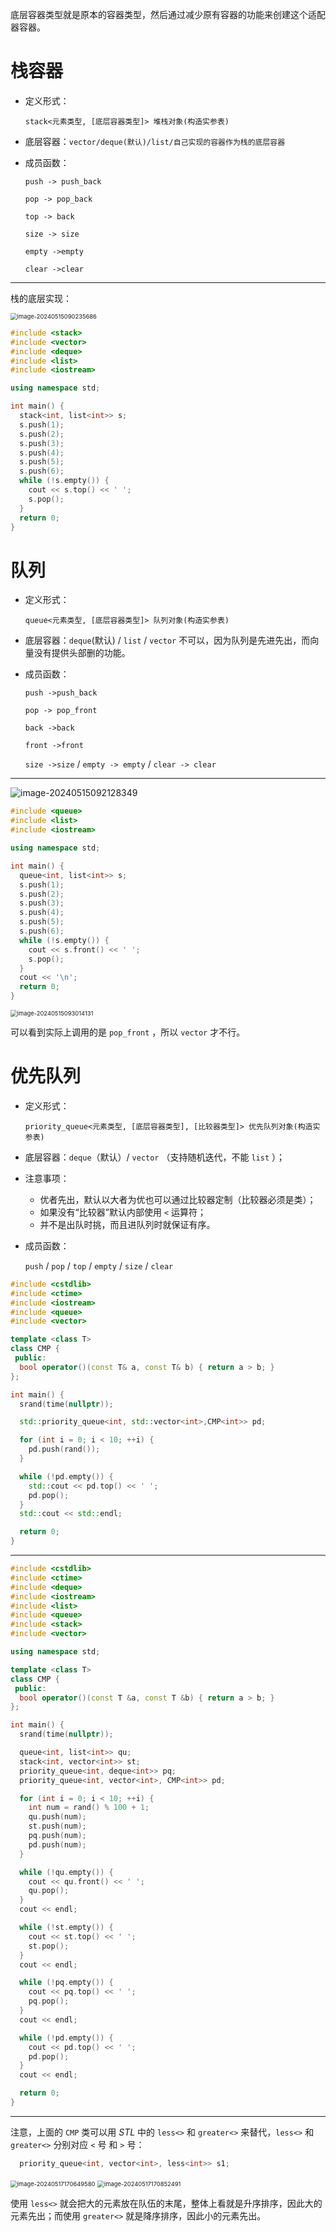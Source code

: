 底层容器类型就是原本的容器类型，然后通过减少原有容器的功能来创建这个适配器容器。

# 栈容器

- 定义形式：

  `stack<元素类型, [底层容器类型]> 堆栈对象(构造实参表)`

- 底层容器：`vector/deque(默认)/list/自己实现的容器作为栈的底层容器`

- 成员函数：

  `push -> push_back`

  `pop -> pop_back`

  `top -> back`

  `size -> size`

  `empty ->empty`

  `clear ->clear`

---

栈的底层实现：

<img src="https://leafalice-image.oss-cn-hangzhou.aliyuncs.com/img/image-20240515090235686.png" alt="image-20240515090235686" style="zoom:67%;" />

```cpp
#include <stack>
#include <vector>
#include <deque>
#include <list>
#include <iostream>

using namespace std;

int main() {
  stack<int, list<int>> s;
  s.push(1);
  s.push(2);
  s.push(3);
  s.push(4);
  s.push(5);
  s.push(6);
  while (!s.empty()) {
    cout << s.top() << ' ';
    s.pop();
  }
  return 0;
}
```

# 队列

- 定义形式：

  `queue<元素类型, [底层容器类型]> 队列对象(构造实参表)`

- 底层容器：`deque`(默认) / `list` / `vector` 不可以，因为队列是先进先出，而向量没有提供头部删的功能。

- 成员函数：

  `push ->push_back`

  `pop -> pop_front`

  `back ->back`

  `front ->front`

  `size ->size` / `empty -> empty` / `clear -> clear`

---

![image-20240515092128349](https://leafalice-image.oss-cn-hangzhou.aliyuncs.com/img/image-20240515092128349.png)

```cpp
#include <queue>
#include <list>
#include <iostream>

using namespace std;

int main() {
  queue<int, list<int>> s;
  s.push(1);
  s.push(2);
  s.push(3);
  s.push(4);
  s.push(5);
  s.push(6);
  while (!s.empty()) {
    cout << s.front() << ' ';
    s.pop();
  }
  cout << '\n';
  return 0;
}
```

<img src="https://leafalice-image.oss-cn-hangzhou.aliyuncs.com/img/image-20240515093014131.png" alt="image-20240515093014131" style="zoom:67%;" />

可以看到实际上调用的是 `pop_front` ，所以 `vector` 才不行。

# 优先队列

- 定义形式：

  `priority_queue<元素类型, [底层容器类型], [比较器类型]> 优先队列对象(构造实参表)`

- 底层容器：`deque`（默认）/ `vector` （支持随机迭代，不能 `list` ）；

- 注意事项：

  - 优者先出，默认以大者为优也可以通过比较器定制（比较器必须是类）；
  - 如果没有“比较器”默认内部使用 `<` 运算符；
  - 并不是出队时挑，而且进队列时就保证有序。

- 成员函数：

  `push` / `pop` / `top` / `empty` / `size` / `clear`

```cpp
#include <cstdlib>
#include <ctime>
#include <iostream>
#include <queue>
#include <vector>

template <class T>
class CMP {
 public:
  bool operator()(const T& a, const T& b) { return a > b; }
};

int main() {
  srand(time(nullptr));

  std::priority_queue<int, std::vector<int>,CMP<int>> pd;

  for (int i = 0; i < 10; ++i) {
    pd.push(rand());
  }

  while (!pd.empty()) {
    std::cout << pd.top() << ' ';
    pd.pop();
  }
  std::cout << std::endl;

  return 0;
}
```

---

```cpp
#include <cstdlib>
#include <ctime>
#include <deque>
#include <iostream>
#include <list>
#include <queue>
#include <stack>
#include <vector>

using namespace std;

template <class T>
class CMP {
 public:
  bool operator()(const T &a, const T &b) { return a > b; }
};

int main() {
  srand(time(nullptr));

  queue<int, list<int>> qu;
  stack<int, vector<int>> st;
  priority_queue<int, deque<int>> pq;
  priority_queue<int, vector<int>, CMP<int>> pd;

  for (int i = 0; i < 10; ++i) {
    int num = rand() % 100 + 1;
    qu.push(num);
    st.push(num);
    pq.push(num);
    pd.push(num);
  }

  while (!qu.empty()) {
    cout << qu.front() << ' ';
    qu.pop();
  }
  cout << endl;

  while (!st.empty()) {
    cout << st.top() << ' ';
    st.pop();
  }
  cout << endl;

  while (!pq.empty()) {
    cout << pq.top() << ' ';
    pq.pop();
  }
  cout << endl;

  while (!pd.empty()) {
    cout << pd.top() << ' ';
    pd.pop();
  }
  cout << endl;

  return 0;
}
```

---

注意，上面的 `CMP` 类可以用 _STL_ 中的 `less<>` 和 `greater<>` 来替代，`less<>` 和 `greater<>` 分别对应 `<` 号 和 `>` 号：

```cpp
  priority_queue<int, vector<int>, less<int>> s1;
```

<img src="https://leafalice-image.oss-cn-hangzhou.aliyuncs.com/img/image-20240517170649580.png" alt="image-20240517170649580" style="zoom:67%;" />

<img src="https://leafalice-image.oss-cn-hangzhou.aliyuncs.com/img/image-20240517170852491.png" alt="image-20240517170852491" style="zoom:67%;" />

使用 `less<>` 就会把大的元素放在队伍的末尾，整体上看就是升序排序，因此大的元素先出；而使用 `greater<>` 就是降序排序，因此小的元素先出。
